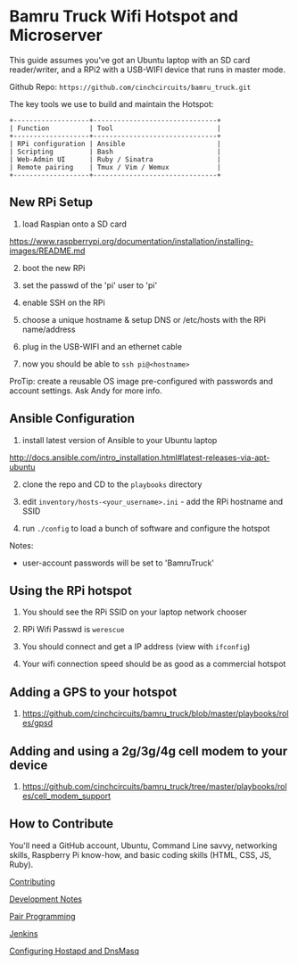 # Bamru Truck Wifi Hotspot and Microserver

This guide assumes you've got an Ubuntu laptop with an SD card reader/writer,
and a RPi2 with a USB-WIFI device that runs in master mode.

Github Repo: `https://github.com/cinchcircuits/bamru_truck.git`

The key tools we use to build and maintain the Hotspot:
```
+-------------------+-------------------------------+
| Function          | Tool                          |
+-------------------+-------------------------------+
| RPi configuration | Ansible                       |
| Scripting         | Bash                          |
| Web-Admin UI      | Ruby / Sinatra                |
| Remote pairing    | Tmux / Vim / Wemux            |
+-------------------+-------------------------------+
```

## New RPi Setup

1) load Raspian onto a SD card

https://www.raspberrypi.org/documentation/installation/installing-images/README.md

2) boot the new RPi

3) set the passwd of the 'pi' user to 'pi'

4) enable SSH on the RPi

5) choose a unique hostname & setup DNS or /etc/hosts with the RPi name/address

6) plug in the USB-WIFI and an ethernet cable

7) now you should be able to `ssh pi@<hostname>`

ProTip: create a reusable OS image pre-configured with passwords and account
settings.  Ask Andy for more info.

## Ansible Configuration

1) install latest version of Ansible to your Ubuntu laptop

http://docs.ansible.com/intro_installation.html#latest-releases-via-apt-ubuntu

2) clone the repo and CD to the `playbooks` directory

3) edit `inventory/hosts-<your_username>.ini` - add the RPi hostname and SSID

4) run `./config` to load a bunch of software and configure the hotspot

Notes:
- user-account passwords will be set to 'BamruTruck'

## Using the RPi hotspot

1) You should see the RPi SSID on your laptop network chooser

2) RPi Wifi Passwd is `werescue`

3) You should connect and get a IP address (view with `ifconfig`)

4) Your wifi connection speed should be as good as a commercial hotspot

## Adding a GPS to your hotspot

1) https://github.com/cinchcircuits/bamru_truck/blob/master/playbooks/roles/gpsd

## Adding and using a 2g/3g/4g cell modem to your device

1) https://github.com/cinchcircuits/bamru_truck/tree/master/playbooks/roles/cell_modem_support

## How to Contribute

You'll need a GitHub account, Ubuntu, Command Line savvy, networking skills,
Raspberry Pi know-how, and basic coding skills (HTML, CSS, JS, Ruby).

[Contributing](./docs/Contributing.md)

[Development Notes](./docs/Notes.md)

[Pair Programming](./docs/PairProgramming.md)

[Jenkins](./docs/Jenkins.md)

[Configuring Hostapd and DnsMasq](./docs/HostapdDnsmasq.md)
